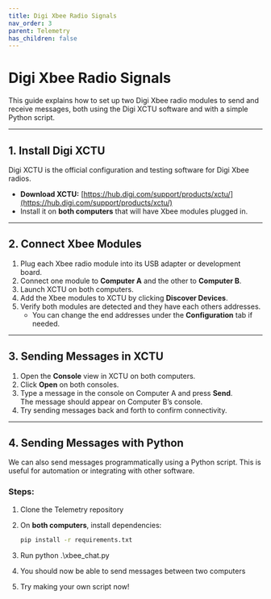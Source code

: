 ```yaml
---
title: Digi Xbee Radio Signals
nav_order: 3
parent: Telemetry
has_children: false
---
```


# Digi Xbee Radio Signals

This guide explains how to set up two Digi Xbee radio modules to send and receive messages, both using the Digi XCTU software and with a simple Python script.

---

## 1. Install Digi XCTU

Digi XCTU is the official configuration and testing software for Digi Xbee radios.

- **Download XCTU:** [https://hub.digi.com/support/products/xctu/](https://hub.digi.com/support/products/xctu/)
- Install it on **both computers** that will have Xbee modules plugged in.

---

## 2. Connect Xbee Modules

1. Plug each Xbee radio module into its USB adapter or development board.
2. Connect one module to **Computer A** and the other to **Computer B**.
3. Launch XCTU on both computers.
4. Add the Xbee modules to XCTU by clicking **Discover Devices**.
5. Verify both modules are detected and they have each others addresses.  
   - You can change the end addresses under the **Configuration** tab if needed.

---

## 3. Sending Messages in XCTU

1. Open the **Console** view in XCTU on both computers.
2. Click **Open** on both consoles.
3. Type a message in the console on Computer A and press **Send**.  
   The message should appear on Computer B’s console.
4. Try sending messages back and forth to confirm connectivity.

---

## 4. Sending Messages with Python

We can also send messages programmatically using a Python script. This is useful for automation or integrating with other software.

### Steps:

1. Clone the Telemetry repository
2. On **both computers**, install dependencies:

   ```bash
   pip install -r requirements.txt

3. Run python .\xbee_chat.py
4. You should now be able to send messages between two computers
5. Try making your own script now!
